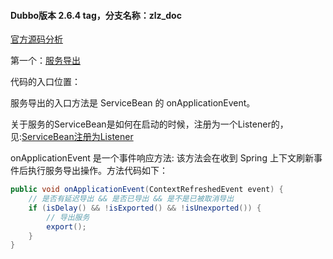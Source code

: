 
#### Dubbo版本 2.6.4 tag，分支名称：zlz_doc

[官方源码分析](https://dubbo.apache.org/zh/docs/v2.7/dev/build/)

第一个：[服务导出](https://dubbo.apache.org/zh/docs/v2.7/dev/source/export-service/)

代码的入口位置：

服务导出的入口方法是 ServiceBean 的 onApplicationEvent。

关于服务的ServiceBean是如何在启动的时候，注册为一个Listener的，见:[ServiceBean注册为Listener](./ServiceBean注册为Listener.md)

onApplicationEvent 是一个事件响应方法:
该方法会在收到 Spring 上下文刷新事件后执行服务导出操作。方法代码如下：

~~~ java
public void onApplicationEvent(ContextRefreshedEvent event) {
    // 是否有延迟导出 && 是否已导出 && 是不是已被取消导出
    if (isDelay() && !isExported() && !isUnexported()) {
        // 导出服务
        export();
    }
}
~~~

